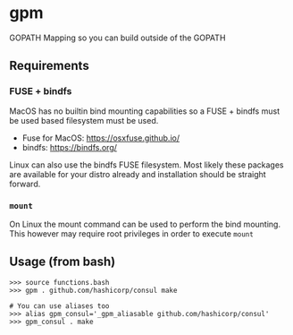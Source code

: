 # gpm
GOPATH Mapping so you can build outside of the GOPATH

## Requirements

### FUSE + bindfs

MacOS has no builtin bind mounting capabilities so a FUSE + bindfs must be used based filesystem must be used.

* Fuse for MacOS: https://osxfuse.github.io/
* bindfs: https://bindfs.org/

Linux can also use the bindfs FUSE filesystem. Most likely these packages are available for your distro already and installation should be straight forward.

### `mount`

On Linux the mount command can be used to perform the bind mounting. This however may require root privileges in order to execute `mount`

## Usage (from bash)

```
>>> source functions.bash
>>> gpm . github.com/hashicorp/consul make

# You can use aliases too
>>> alias gpm_consul='_gpm_aliasable github.com/hashicorp/consul'
>>> gpm_consul . make
```
